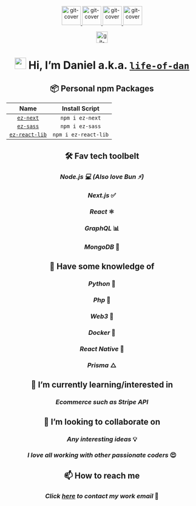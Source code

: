 <p align="center">
<a href="https://github.com/life-of-dan" target="_blank">
<img src="https://ik.imagekit.io/itcq0tx3wh/Random/git_tag_6eDwUSRgX.png?ik-sdk-version=javascript-1.4.3&updatedAt=1658041658946" alt="git-cover" height="50"/>
</a>
<a href="https://www.linkedin.com/in/life-of-dan/" target="_blank">
<img src="https://ik.imagekit.io/itcq0tx3wh/Random/linkedin_tag_fE8UMKlVVI.png?ik-sdk-version=javascript-1.4.3&updatedAt=1658041659205" alt="git-cover" height="50"/>
</a>
<a href="https://twitter.com/life_of_dan_" target="_blank">
<img src="https://ik.imagekit.io/itcq0tx3wh/Random/twitter_tag_H6a2ZRK-S.png?ik-sdk-version=javascript-1.4.3&updatedAt=1658041659533" alt="git-cover" height="50"/>
</a>
<a href="https://www.figma.com/@life_of_dan" target="_blank">
<img src="https://ik.imagekit.io/itcq0tx3wh/Random/figma_tag_rV01NK7DQ.png?ik-sdk-version=javascript-1.4.3&updatedAt=1658041658855" alt="git-cover" height="50"/>
</a>
</p>

<p align="center">
<a href="https://devclothing.com.au" target="_blank">
<img src="https://ik.imagekit.io/itcq0tx3wh/Random/dev_clothing_rdYabaHX2.png?ik-sdk-version=javascript-1.4.3&updatedAt=1658041658851" alt="git-cover" height="30"/>
</a>
</p>

<h1 align="center">
<strong><img src="https://media.giphy.com/media/hvRJCLFzcasrR4ia7z/giphy.gif" width="30px"> Hi, I’m Daniel a.k.a.
 <a href="https://github.com/life-of-dan" target="_blank">
<code>life-of-dan</code>
</a></strong>
</h1>

<h2 align="center"><strong>📦 Personal npm Packages</strong></h2>

<div align="center">
 
|                             Name                              |    Install Script    |
| :-----------------------------------------------------------: | :------------------: |
|      [`ez-next`](https://github.com/life-of-dan/ez-next)      |   `npm i ez-next`    |
|      [`ez-sass`](https://github.com/life-of-dan/ez-sass)      |   `npm i ez-sass`    |
| [`ez-react-lib`](https://github.com/life-of-dan/ez-react-lib) | `npm i ez-react-lib` |
 
</div>

<h2 align="center"><strong>🛠 Fav tech toolbelt</strong></h2>

<h3 align="center"><i>Node.js 💻 (Also love Bun ⚡️)</i></h3>
<h3 align="center"><i>Next.js </i>✅</h3>
<h3 align="center"><i>React </i>⚛</h3>
<h3 align="center"><i>GraphQL </i>📊</h3>
<h3 align="center"><i>MongoDB </i>🍃</h3>

<h2 align="center"><strong>🧠 Have some knowledge of</strong></h2>

<h3 align="center"><i>Python </i>🐍</h3>
<h3 align="center"><i>Php </i>🐘</h3>
<h3 align="center"><i>Web3 </i>🤯</h3>
<h3 align="center"><i>Docker </i>🐳</h3>
<h3 align="center"><i>React Native </i>📱</h3>
<h3 align="center"><i>Prisma </i>△</h3>

<h2 align="center"><strong>🌱 I’m currently learning/interested in</strong></h2>

<h3 align="center"><i>Ecommerce such as Stripe API</i></h3>

<h2 align="center"><strong>💞️ I’m looking to collaborate on</strong></h2>

<h3 align="center"><i>Any interesting ideas</i> 💡</h3>
<h3 align="center"><i>I love all working with other passionate coders</i> 😍</h3>

<h2 align="center"><strong>📫 How to reach me</strong></h2>

<h3 align="center"><i>Click <a href="mailto:daniel@danielsdesigns.tech">here</a> to contact my work email</i> 📮</h3>

<!---
life-of-dan/life-of-dan is a ✨ special ✨ repository because its `README.md` (this file) appears on your GitHub profile.
You can click the Preview link to take a look at your changes.
--->
